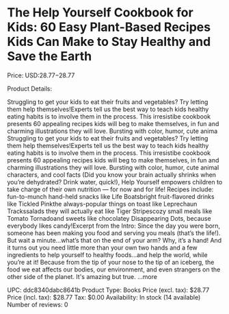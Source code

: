 # The Help Yourself Cookbook for Kids: 60 Easy Plant-Based Recipes Kids Can Make to Stay Healthy and Save the Earth

Price: USD:$28.77-$28.77

Product Details:

Struggling to get your kids to eat their fruits and vegetables? Try letting them help themselves!Experts tell us the best way to teach kids healthy eating habits is to involve them in the process. This irresistibe cookbook presents 60 appealing recipes kids will beg to make themselves, in fun and charming illustrations they will love. Bursting with color, humor, cute anima Struggling to get your kids to eat their fruits and vegetables? Try letting them help themselves!Experts tell us the best way to teach kids healthy eating habits is to involve them in the process. This irresistibe cookbook presents 60 appealing recipes kids will beg to make themselves, in fun and charming illustrations they will love. Bursting with color, humor, cute animal characters, and cool facts (Did you know your brain actually shrinks when you’re dehydrated? Drink water, quick!), Help Yourself empowers children to take charge of their own nutrition — for now and for life! Recipes include: fun-to-munch hand-held snacks like Life Boatsbright fruit-flavored drinks like Tickled Pinkthe always-popular things on toast like Leprechaun Trackssalads they will actually eat like Tiger Stripescozy small meals like Tomato Tornadoand sweets like chocolatey Disappearing Dots, because everybody likes candy!Excerpt from the Intro: Since the day you were born, someone has been making you food and serving you meals (that’s the life!). But wait a minute...what’s that on the end of your arm? Why, it’s a hand! And it turns out you need little more than your own two hands and a few ingredients to help yourself to healthy foods...and help the world, while you’re at it! Because from the tip of your nose to the tip of an iceberg, the food we eat affects our bodies, our environment, and even strangers on the other side of the planet. It's amazing but true. ...more

UPC: ddc8340dabc8641b
Product Type: Books
Price (excl. tax): $28.77
Price (incl. tax): $28.77
Tax: $0.00
Availability: In stock (14 available)
Number of reviews: 0